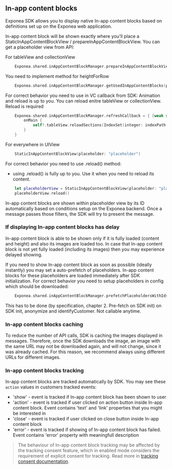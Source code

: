 ## In-app content blocks

Exponea SDK allows you to display native In-app content blocks based on definitions set up on the Exponea web application.

In-app content block will be shown exactly where you'll place a StaticInAppContentBlockView / prepareInAppContentBlockView. You can get a placeholder view from API:

For tableView and collectionView
```swift
    Exponea.shared.inAppContentBlockManager.prepareInAppContentBlockView(placeholderId: String, indexPath: IndexPath) -> UIView
```

You need to implement method for heightForRow
```swift
    Exponea.shared.inAppContentBlockManager.getUsedInAppContentBlocks(placeholder: "placeholder", indexPath: indexPath)?.height
```

For correct behavior you need to use in VC callback from SDK:
Animation and reload is up to you. You can reload enitre tableView or collectionView. Reload is required

```swift
    Exponea.shared.inAppContentBlockManager.refreshCallback = { [weak self] indexPath in
        onMain {
            self?.tableView.reloadSections(IndexSet(integer: indexPath.section), with: .automatic)
        }
    }
```

For everywhere in UIView
```swift
    StaticInAppContentBlockView(placeholder: "placeholder")
```

For correct behavior you need to use .reload() method:
 - using .reload() is fully up to you. Use it when you need to reload its content.

```swift
    let placeholderView = StaticInAppContentBlockView(placeholder: "placeholder")
    placeholderView.reload()
``` 

In-app content blocks are shown within placeholder view by its ID automatically based on conditions setup on the Exponea backend. Once a message passes those filters, the SDK will try to present the message.

### If displaying In-app content blocks has delay

In-app content block is able to be shown only if it is fully loaded (content and height) and also its images are loaded too. In case that In-app content block is not yet fully loaded (including its images) then you may experience delayed showing.

If you need to show In-app content block as soon as possible (ideally instantly) you may set a auto-prefetch of placeholders. In-app content blocks for these placeholders are loaded immediately after SDK initialization.
For correct behavior you need to setup placeholders in config which should be downloaded: 

```swift
    Exponea.shared.inAppContentBlockManager.prefetchPlaceholdersWithIds(ids: [String])
```

This has to be done (by specification, chapter 2. Pre-fetch on SDK init) on SDK init, anonymize and identifyCustomer. Not callable anytime.

### In-app content blocks caching
To reduce the number of API calls, SDK is caching the images displayed in messages. Therefore, once the SDK downloads the image, an image with the same URL may not be downloaded again, and will not change, since it was already cached. For this reason, we recommend always using different URLs for different images.

### In-app content blocks tracking

In-app content blocks are tracked automatically by SDK. You may see these `action` values in customers tracked events:

- 'show' - event is tracked if In-app content block has been shown to user
- 'action' - event is tracked if user clicked on action button inside In-app content block. Event contains 'text' and 'link' properties that you might be interested in
- 'close' - event is tracked if user clicked on close button inside In-app content block
- 'error' - event is tracked if showing of In-app content block has failed. Event contains 'error' property with meaningfull description

> The behaviour of In-app content block tracking may be affected by the tracking consent feature, which in enabled mode considers the requirement of explicit consent for tracking. Read more in [tracking consent documentation](./TRACKING_CONSENT.md).
